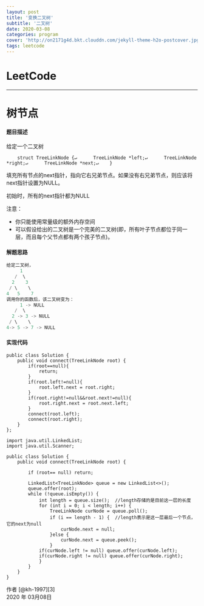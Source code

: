 ```yaml
---
layout: post
title: '变换二叉树'
subtitle: '二叉树'
date: 2020-03-08
categories: program
cover: 'http://on2171g4d.bkt.clouddn.com/jekyll-theme-h2o-postcover.jpg'
tags: leetcode﻿
---
```


# LeetCode

------

# 树节点

#### 题目描述

给定一个二叉树

```
    struct TreeLinkNode {↵      TreeLinkNode *left;↵      TreeLinkNode *right;↵      TreeLinkNode *next;↵    }
```

填充所有节点的next指针，指向它右兄弟节点。如果没有右兄弟节点，则应该将next指针设置为NULL。

初始时，所有的next指针都为NULL

注意：

- 你只能使用常量级的额外内存空间
- 可以假设给出的二叉树是一个完美的二叉树(即，所有叶子节点都位于同一层，而且每个父节点都有两个孩子节点)。

#### 解题思路

```rust
给定二叉树，
     1
   /  \
  2    3
 / \    \
4   5    7
调用你的函数后，该二叉树变为：
     1 -> NULL
   /  \
  2 -> 3 -> NULL
 / \    \
4-> 5 -> 7 -> NULL
```

#### 实现代码

```
public class Solution {
    public void connect(TreeLinkNode root) {
        if(root==null){
            return;
        }
        if(root.left!=null){
            root.left.next = root.right;
        }
        if(root.right!=null&&root.next!=null){
            root.right.next = root.next.left;
        }
        connect(root.left);
        connect(root.right);
    }
};
```

```
import java.util.LinkedList;
import java.util.Scanner;
 
public class Solution {
    public void connect(TreeLinkNode root) {
         
        if (root== null) return;
 
        LinkedList<TreeLinkNode> queue = new LinkedList<>();
        queue.offer(root);
        while (!queue.isEmpty()) {
            int length = queue.size();  //length存储的是目前这一层的长度
            for (int i = 0; i < length; i++) {
                TreeLinkNode curNode = queue.poll();
                if (i == length - 1) {  //length表示是这一层最后一个节点，它的next为null
                    curNode.next = null;
                }else {
                    curNode.next = queue.peek();
                }
            if(curNode.left != null) queue.offer(curNode.left);
            if(curNode.right != null) queue.offer(curNode.right);
            }
        }
    }
}
```

作者 [@kh-1997][3]     
2020 年 03月08日    